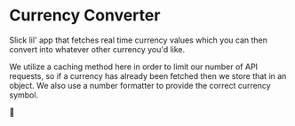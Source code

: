 # Currency Converter

Slick lil' app that fetches real time currency values which you can then convert into whatever other currency you'd like. 

We utilize a caching method here in order to limit our number of API requests, so if a currency has already been fetched then we store that in an object. We also use a number formatter to provide the correct currency symbol.  

💸